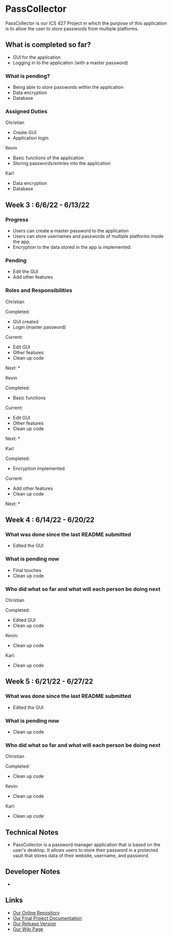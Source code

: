 # PassCollector

PassCollector is our ICS 427 Project in which the purpose of this application is to allow the user to store passwords from multiple platforms.

## What is completed so far?
* GUI for the application
* Logging in to the application (with a master password)

### What is pending?
* Being able to store passwords within the application
* Data encryption
* Database 

### Assigned Duties
Christian
* Create GUI
* Application login

Kevin
* Basic functions of the application
* Storing passwords/entries into the application

Karl
* Data encryption
* Database


## Week 3 : 6/6/22 - 6/13/22

### Progress
* Users can create a master password to the application
* Users can store usernames and passwords of multiple platforms inside the app.
* Encryption to the data stored in the app is implemented.

### Pending
* Edit the GUI
* Add other features

### Roles and Responsibilities
Christian

Completed:
* GUI created
* Login (master password)

Current:
* Edit GUI
* Other features
* Clean up code

Next: *

Kevin

Completed:
* Basic functions

Current:
* Edit GUI
* Other features
* Clean up code

Next: *

Karl

Completed:
* Encryption implemented

Current: 
* Add other features
* Clean up code

Next: *


## Week 4 : 6/14/22 - 6/20/22

### What was done since the last README submitted
* Edited the GUI

### What is pending now
* Final touches
* Clean up code

### Who did what so far and what will each person be doing next
Christian

Completed: 
* Edited GUI
* Clean up code

Kevin:
* Clean up code

Karl:
* Clean up code


## Week 5 : 6/21/22 - 6/27/22

### What was done since the last README submitted
* Edited the GUI

### What is pending now
* Clean up code

### Who did what so far and what will each person be doing next
Christian

Completed: 
* Clean up code

Kevin:
* Clean up code

Karl:
* Clean up code

## Technical Notes
* PassCollector is a password manager application that is based on the user's desktop. It allows users to store their password in a protected vault that stores data of their website, username, and password.

## Developer Notes
* 

## Links
* [Our Online Repository](https://github.com/Ternary-Crew/PassCollector)
* [Our Final Project Documentation](https://github.com/Ternary-Crew/PassCollector)
* [Our Release Version](https://github.com/Ternary-Crew/PassCollector/releases)
* [Our Wiki Page](https://github.com/Ternary-Crew/PassCollector/wiki)
